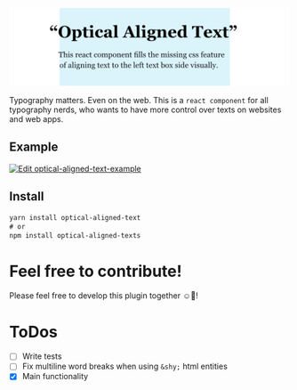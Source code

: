 ![Optical Aligned Text Teaser](doc/readme/teaser-image/teaser-image.jpg)

Typography matters. Even on the web. This is a `react component` for all typography nerds, who wants to have more control over  texts on websites and web apps.

## Example

[![Edit optical-aligned-text-example](https://codesandbox.io/static/img/play-codesandbox.svg)](https://codesandbox.io/s/broken-waterfall-7bqi0?fontsize=14&hidenavigation=1&theme=dark)

## Install

```shell
yarn install optical-aligned-text
# or
npm install optical-aligned-texts
```

# Feel free to contribute!

Please feel free to develop this plugin together ☺️🥳!

# ToDos

- [ ] Write tests
- [ ] Fix multiline word breaks when using `&shy;` html entities
- [x] Main functionality